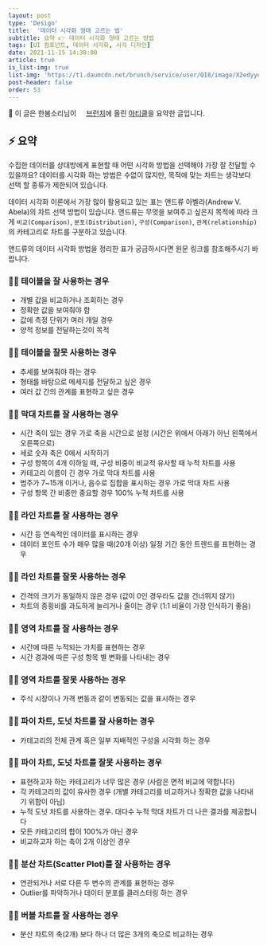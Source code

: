 ```yaml
---
layout: post
type: 'Design'
title:  '데이터 시각화 형태 고르는 법'
subtitle: 요약 👉 데이터 시각화 형태 고르는 방법
tags: [UI 컴포넌트, 데이터 시각화, 시각 디자인]
date: 2021-11-15 14:30:00
article: true
is_list-img: true
list-img: 'https://t1.daumcdn.net/brunch/service/user/QI8/image/X2edyyeOklVNdRQ58KZxxct3ms0.png'
post-header: false
order: 53
---
```


<p class="text-gray">
 🔗 이 글은 한봄소리님이 <a href='https://brunch.co.kr/@joecool/' target='blank' rel='nofollow' id='outlink1' onclick='clickedOutlink(outlink1)'><img src='https://www.google.com/s2/favicons?sz=64&domain=https://brunch.co.kr/' style='display:inline; height: 1em; position: relative; bottom: -2px; margin-right: 2px;'>브런치</a>에 올린 <a href='https://brunch.co.kr/@joecool/148' target='blank' rel='nofollow' id='outlink2' onclick='clickedOutlink(outlink2)'>아티클</a>을 요약한 글입니다.
</p>

## ⚡️ 요약

수집한 데이터를 상대방에게 표현할 때 어떤 시각화 방법을 선택해야 가장 잘 전달할 수 있을까요? 데이터를 시각화 하는 방법은 수없이 많지만, 목적에 맞는 차트는 생각보다 선택 할 종류가 제한되어 있습니다.

데이터 시각화 이론에서 가장 많이 활용되고 있는 표는 앤드류 아벨라(Andrew V. Abela)의 차트 선택 방법이 있습니다. 앤드류는 무엇을 보여주고 싶은지 목적에 따라 크게 `비교(Comparison)`, `분포(Distribution)`, `구성(Comparison)`, `관계(relationship)`의 카테고리로 차트를 구분하고 있습니다.

앤드류의 데이터 시각화 방법을 정리한 표가 궁금하시다면 원문 링크를 참조해주시기 바랍니다.

### 🙆‍♀️  테이블을 잘 사용하는 경우
* 개별 값을 비교하거나 조회하는 경우
* 정확한 값을 보여줘야 함
* 값에 측정 단위가 여러 개일 경우
* 양적 정보를 전달하는것이 목적

### 🙅‍♀️  테이블을 잘못 사용하는 경우
* 추세를 보여줘야 하는 경우
* 형태를 바탕으로 메세지를 전달하고 싶은 경우
* 여러 값 간의 관계를 표현하고 싶은 경우

### 🙆‍♀️  막대 차트를 잘 사용하는 경우
* 시간 축이 있는 경우 가로 축을 시간으로 설정 (시간은 위에서 아래가 아닌 왼쪽에서 오른쪽으로)
* 세로 숫자 축은 0에서 시작하기
* 구성 항목이 4개 이하일 때, 구성 비중이 비교적 유사할 때 누적 차트를 사용
* 카테고리 이름이 긴 경우 가로 막대 차트를 사용
* 범주가 7~15개 이거나, 음수로 집합을 표시하는 경우 가로 막대 차트 사용
* 구성 항목 간 비중만 중요할 경우 100% 누적 차트를 사용

### 🙆‍♀️  라인 차트를 잘 사용하는 경우
* 시간 등 연속적인 데이터를 표시하는 경우
* 데이터 포인트 수가 매우 많을 때(20개 이상) 일정 기간 동안 트렌드를 표현하는 경우

### 🙅‍♀️  라인 차트를 잘못 사용하는 경우
* 간격의 크기가 동일하지 않은 경우 (값이 0인 경우라도 값을 건너뛰지 않기)
* 차트의 종횡비를 과도하게 늘리거나 줄이는 경우 (1:1 비율이 가장 인식하기 좋음)

### 🙆‍♀️  영역 차트를 잘 사용하는 경우
* 시간에 따른 누적되는 가치를 표현하는 경우
* 시간 경과에 따른 구성 항목 별 변화를 나타내는 경우

### 🙅‍♀️  영역 차트를 잘못 사용하는 경우
* 주식 시장이나 가격 변동과 같이 변동되는 값을 표시하는 경우

### 🙆‍♀️  파이 차트, 도넛 차트를 잘 사용하는 경우
* 카테고리의 전체 관계 혹은 일부 지배적인 구성을 시각화 하는 경우

### 🙅‍♀️  파이 차트, 도넛 차트를 잘못 사용하는 경우
* 표현하고자 하는 카테고리가 너무 많은 경우 (사람은 면적 비교에 약합니다)
* 각 카테고리의 값이 유사한 경우 (개별 카테고리를 비교하거나 정확한 값을 나타내기 위함이 아님)
* 누적 도넛 차트를 사용하는 경우. 대다수 누적 막대 차트가 더 나은 결과를 제공합니다
* 모든 카테고리의 합이 100%가 아닌 경우
* 비교하고자 하는 축이 2개 이상인 경우

### 🙆‍♀️  분산 차트(Scatter Plot)를 잘 사용하는 경우
* 연관되거나 서로 다른 두 변수의 관계를 표현하는 경우
* Outlier를 파악하거나 데이터 분포를 클러스터링 하는 경우

### 🙆‍♀️  버블 차트를 잘 사용하는 경우
* 분산 차트의 축(2개) 보다 하나 더 많은 3개의 축으로 비교하는 경우